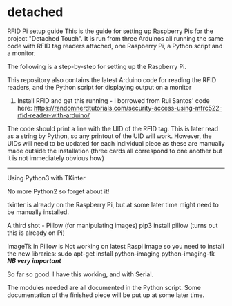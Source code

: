 # detached

RFID Pi setup guide
This is the guide for setting up Raspberry Pis for the project "Detached Touch". It is run from three Arduinos all running the same code with RFID tag readers attached, one Raspberry Pi, a Python script and a monitor.

The following is a step-by-step for setting up the Raspberry Pi.

This repository also contains the latest Arduino code for reading the RFID readers, and the Python script for displaying output on a monitor

1) Install RFID and get this running - I borrowed from Rui Santos' code here: https://randomnerdtutorials.com/security-access-using-mfrc522-rfid-reader-with-arduino/

The code should print a line with the UID of the RFID tag. This is later read as a string by Python, so any printout of the UID will work. However, the UIDs will need to be updated for each individual piece as these are manually made outside the installation (three cards all correspond to one another but it is not immediately obvious how)

------------------------------------
Using Python3 with TKinter

No more Python2 so forget about it!

tkinter is already on the Raspberry Pi, but at some later time might need to be manually installed.

A third shot - Pillow (for manipulating images)
	pip3 install pillow (turns out this is already on Pi)

ImageTk in Pillow is Not working on latest Raspi image so you need to install the new libraries:
	sudo apt-get install python-imaging python-imaging-tk ***NB very important***
	

So far so good. I have this working, and with Serial.

The modules needed are all documented in the Python script. Some documentation of the finished piece will be put up at some later time.
